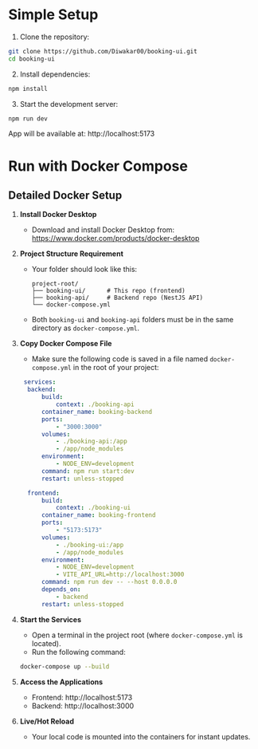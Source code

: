 # Simple Setup

1. Clone the repository:

```bash
git clone https://github.com/Diwakar00/booking-ui.git
cd booking-ui
```

2. Install dependencies:

```bash
npm install
```

3. Start the development server:

```bash
npm run dev
```

App will be available at: http://localhost:5173

# Run with Docker Compose

## Detailed Docker Setup

1. **Install Docker Desktop**

   - Download and install Docker Desktop from: https://www.docker.com/products/docker-desktop

2. **Project Structure Requirement**

   - Your folder should look like this:
     ```
     project-root/
     ├── booking-ui/      # This repo (frontend)
     ├── booking-api/     # Backend repo (NestJS API)
     └── docker-compose.yml
     ```
   - Both `booking-ui` and `booking-api` folders must be in the same directory as `docker-compose.yml`.

3. **Copy Docker Compose File**

   - Make sure the following code is saved in a file named `docker-compose.yml` in the root of your project:

   ```yaml
    services:
   	 backend:
   		 build:
   			 context: ./booking-api
   		 container_name: booking-backend
   		 ports:
   			 - "3000:3000"
   		 volumes:
   			 - ./booking-api:/app
   			 - /app/node_modules
   		 environment:
   			 - NODE_ENV=development
   		 command: npm run start:dev
   		 restart: unless-stopped

   	 frontend:
   		 build:
   			 context: ./booking-ui
   		 container_name: booking-frontend
   		 ports:
   			 - "5173:5173"
   		 volumes:
   			 - ./booking-ui:/app
   			 - /app/node_modules
   		 environment:
   			 - NODE_ENV=development
   			 - VITE_API_URL=http://localhost:3000
   		 command: npm run dev -- --host 0.0.0.0
   		 depends_on:
   			 - backend
   		 restart: unless-stopped
   ```

4. **Start the Services**

   - Open a terminal in the project root (where `docker-compose.yml` is located).
   - Run the following command:

   ```bash
   docker-compose up --build
   ```

5. **Access the Applications**

   - Frontend: http://localhost:5173
   - Backend: http://localhost:3000

6. **Live/Hot Reload**
   - Your local code is mounted into the containers for instant updates.
